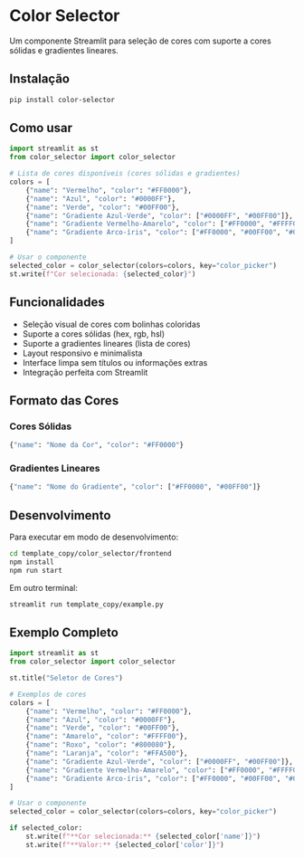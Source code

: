 # Color Selector

Um componente Streamlit para seleção de cores com suporte a cores sólidas e gradientes lineares.

## Instalação

```sh
pip install color-selector
```

## Como usar

```python
import streamlit as st
from color_selector import color_selector

# Lista de cores disponíveis (cores sólidas e gradientes)
colors = [
    {"name": "Vermelho", "color": "#FF0000"},
    {"name": "Azul", "color": "#0000FF"},
    {"name": "Verde", "color": "#00FF00"},
    {"name": "Gradiente Azul-Verde", "color": ["#0000FF", "#00FF00"]},
    {"name": "Gradiente Vermelho-Amarelo", "color": ["#FF0000", "#FFFF00"]},
    {"name": "Gradiente Arco-íris", "color": ["#FF0000", "#00FF00", "#0000FF"]}
]

# Usar o componente
selected_color = color_selector(colors=colors, key="color_picker")
st.write(f"Cor selecionada: {selected_color}")
```

## Funcionalidades

- Seleção visual de cores com bolinhas coloridas
- Suporte a cores sólidas (hex, rgb, hsl)
- Suporte a gradientes lineares (lista de cores)
- Layout responsivo e minimalista
- Interface limpa sem títulos ou informações extras
- Integração perfeita com Streamlit

## Formato das Cores

### Cores Sólidas
```python
{"name": "Nome da Cor", "color": "#FF0000"}
```

### Gradientes Lineares
```python
{"name": "Nome do Gradiente", "color": ["#FF0000", "#00FF00"]}
```

## Desenvolvimento

Para executar em modo de desenvolvimento:

```sh
cd template_copy/color_selector/frontend
npm install
npm run start
```

Em outro terminal:
```sh
streamlit run template_copy/example.py
```

## Exemplo Completo

```python
import streamlit as st
from color_selector import color_selector

st.title("Seletor de Cores")

# Exemplos de cores
colors = [
    {"name": "Vermelho", "color": "#FF0000"},
    {"name": "Azul", "color": "#0000FF"},
    {"name": "Verde", "color": "#00FF00"},
    {"name": "Amarelo", "color": "#FFFF00"},
    {"name": "Roxo", "color": "#800080"},
    {"name": "Laranja", "color": "#FFA500"},
    {"name": "Gradiente Azul-Verde", "color": ["#0000FF", "#00FF00"]},
    {"name": "Gradiente Vermelho-Amarelo", "color": ["#FF0000", "#FFFF00"]},
    {"name": "Gradiente Arco-íris", "color": ["#FF0000", "#00FF00", "#0000FF"]}
]

# Usar o componente
selected_color = color_selector(colors=colors, key="color_picker")

if selected_color:
    st.write(f"**Cor selecionada:** {selected_color['name']}")
    st.write(f"**Valor:** {selected_color['color']}")
```